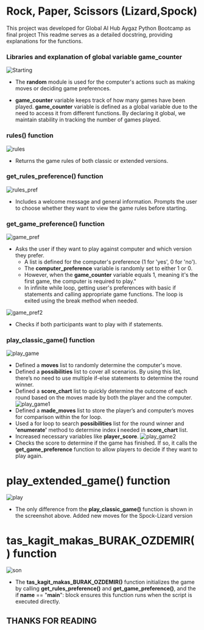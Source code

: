 # Rock, Paper, Scissors (Lizard,Spock)
This project was developed for Global AI Hub Aygaz Python Bootcamp as final project
This readme serves as a detailed docstring, providing explanations for the functions.
### Libraries and explanation of global variable game_counter
![Starting](screenshots/lib_glob_var.png)

* The **random** module is used for the computer's actions such as making moves or deciding game preferences.

*  **game_counter** variable keeps track of how many games have been played. 
**game_counter** variable is defined as a global variable due to the need to access it from different functions.
By declaring it global, we maintain stability in tracking the number of games played.

### rules() function
![rules](screenshots/rules.png)
* Returns the game rules of both classic or extended versions.
### get_rules_preference() function
![rules_pref](screenshots/rules_preferences.png)
* Includes a welcome message and general information. Prompts the user to choose whether they want to view the game rules before starting.
### get_game_preference() function
![game_pref](screenshots/game_preferences_1.png)
* Asks the user if they want to play against computer and which version they prefer.
  * A list is defined for the computer's preference (1 for 'yes', 0 for 'no').
  * The **computer_preference** variable is randomly set to either 1 or 0.
  * However, when the **game_counter** variable equals 1, meaning it's the first game, the computer is required to play."
  *  In infinite while loop, getting user's preferences with basic if statements and calling appropriate game functions.
  The loop is exited using the break method when needed.

![game_pref2](screenshots/game_preferences_2.png)
* Checks if both participants want to play with if statements.
### play_classic_game() function
![play_game](screenshots/play_classic.png)
* Defined a **moves** list to randomly determine the computer's move.
* Defined a **possibilities** list to cover all scenarios. By using this list, there’s no need to use multiple if-else statements to determine the round winner.
* Defined a **score_chart** list to quickly determine the outcome of each round based on the moves made by both the player and the computer.
![play_game1](screenshots/play_classic_1.png)
* Defined a **made_moves** list to store the player’s and computer’s moves for comparison within the for loop.
* Used a for loop to search **possibilities** list for the round winner and **'enumerate'** method to determine index **i** needed in **score_chart** list.
* Increased necessary variables like **player_score**.
![play_game2](screenshots/play_classic_2.png)
* Checks the score to determine if the game has finished. If so, it calls the **get_game_preference** function to allow players to decide if they want to play again.
# play_extended_game() function
![play](screenshots/play_extended.png)
* The only difference from the **play_classic_game()** function is shown in the screenshot above.
Added new moves for the Spock-Lizard version
# tas_kagit_makas_BURAK_OZDEMIR() function
![son](screenshots/son.png)

* The **tas_kagit_makas_BURAK_OZDEMIR()** function initializes the game by calling **get_rules_preference()** and **get_game_preference()**, and the if __name__ == "__main__": block ensures this function runs when the script is executed directly.


__THANKS FOR READING__
-
